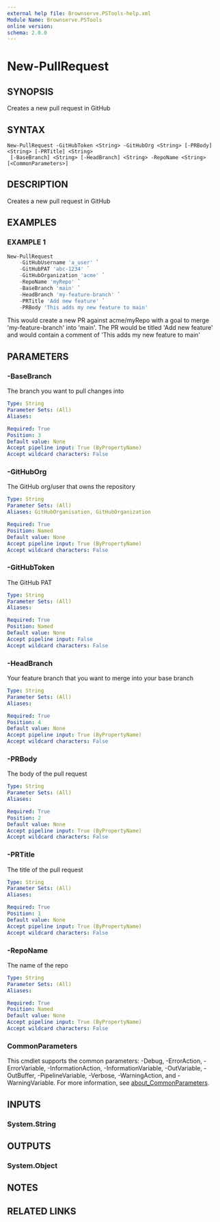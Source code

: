 ```yaml
---
external help file: Brownserve.PSTools-help.xml
Module Name: Brownserve.PSTools
online version:
schema: 2.0.0
---
```


# New-PullRequest

## SYNOPSIS
Creates a new pull request in GitHub

## SYNTAX

```
New-PullRequest -GitHubToken <String> -GitHubOrg <String> [-PRBody] <String> [-PRTitle] <String>
 [-BaseBranch] <String> [-HeadBranch] <String> -RepoName <String> [<CommonParameters>]
```

## DESCRIPTION
Creates a new pull request in GitHub

## EXAMPLES

### EXAMPLE 1
```powershell
New-PullRequest
    -GitHubUsername 'a_user' `
    -GitHubPAT 'abc-1234' `
    -GitHubOrganization 'acme' `
    -RepoName 'myRepo' `
    -BaseBranch 'main' `
    -HeadBranch 'my-feature-branch' `
    -PRTitle 'Add new feature' `
    -PRBody 'This adds my new feature to main'
```

This would create a new PR against acme/myRepo with a goal to merge 'my-feature-branch' into 'main'.
The PR would be titled 'Add new feature' and would contain a comment of 'This adds my new feature to main'

## PARAMETERS

### -BaseBranch
The branch you want to pull changes into

```yaml
Type: String
Parameter Sets: (All)
Aliases:

Required: True
Position: 3
Default value: None
Accept pipeline input: True (ByPropertyName)
Accept wildcard characters: False
```

### -GitHubOrg
The GitHub org/user that owns the repository

```yaml
Type: String
Parameter Sets: (All)
Aliases: GitHubOrganisation, GitHubOrganization

Required: True
Position: Named
Default value: None
Accept pipeline input: True (ByPropertyName)
Accept wildcard characters: False
```

### -GitHubToken
The GitHub PAT

```yaml
Type: String
Parameter Sets: (All)
Aliases:

Required: True
Position: Named
Default value: None
Accept pipeline input: False
Accept wildcard characters: False
```

### -HeadBranch
Your feature branch that you want to merge into your base branch

```yaml
Type: String
Parameter Sets: (All)
Aliases:

Required: True
Position: 4
Default value: None
Accept pipeline input: True (ByPropertyName)
Accept wildcard characters: False
```

### -PRBody
The body of the pull request

```yaml
Type: String
Parameter Sets: (All)
Aliases:

Required: True
Position: 2
Default value: None
Accept pipeline input: True (ByPropertyName)
Accept wildcard characters: False
```

### -PRTitle
The title of the pull request

```yaml
Type: String
Parameter Sets: (All)
Aliases:

Required: True
Position: 1
Default value: None
Accept pipeline input: True (ByPropertyName)
Accept wildcard characters: False
```

### -RepoName
The name of the repo

```yaml
Type: String
Parameter Sets: (All)
Aliases:

Required: True
Position: Named
Default value: None
Accept pipeline input: True (ByPropertyName)
Accept wildcard characters: False
```

### CommonParameters
This cmdlet supports the common parameters: -Debug, -ErrorAction, -ErrorVariable, -InformationAction, -InformationVariable, -OutVariable, -OutBuffer, -PipelineVariable, -Verbose, -WarningAction, and -WarningVariable. For more information, see [about_CommonParameters](http://go.microsoft.com/fwlink/?LinkID=113216).

## INPUTS

### System.String
## OUTPUTS

### System.Object
## NOTES

## RELATED LINKS
